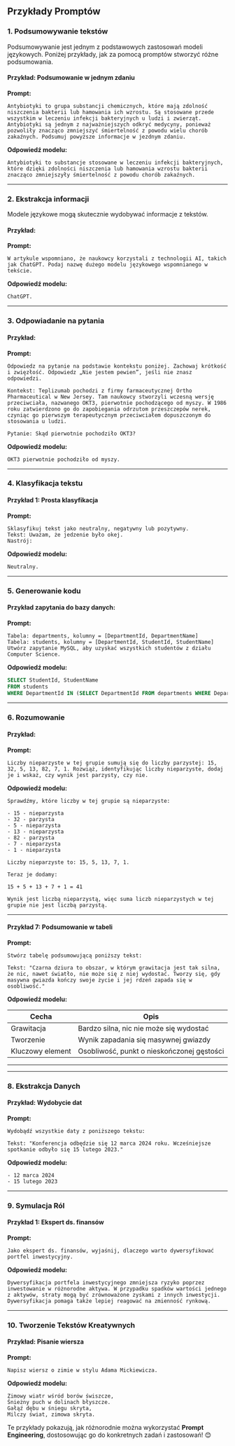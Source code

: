 ## Przykłady Promptów

### 1. **Podsumowywanie tekstów**
Podsumowywanie jest jednym z podstawowych zastosowań modeli językowych. Poniżej przykłady, jak za pomocą promptów stworzyć różne podsumowania.


#### Przykład: Podsumowanie w jednym zdaniu
**Prompt:**
```
Antybiotyki to grupa substancji chemicznych, które mają zdolność niszczenia bakterii lub hamowania ich wzrostu. Są stosowane przede wszystkim w leczeniu infekcji bakteryjnych u ludzi i zwierząt. Antybiotyki są jednym z najważniejszych odkryć medycyny, ponieważ pozwoliły znacząco zmniejszyć śmiertelność z powodu wielu chorób zakaźnych. Podsumuj powyższe informacje w jezdnym zdaniu.
```
**Odpowiedź modelu:**
```
Antybiotyki to substancje stosowane w leczeniu infekcji bakteryjnych, które dzięki zdolności niszczenia lub hamowania wzrostu bakterii znacząco zmniejszyły śmiertelność z powodu chorób zakaźnych.
```

---

### 2. **Ekstrakcja informacji**
Modele językowe mogą skutecznie wydobywać informacje z tekstów.

#### Przykład:
**Prompt:**
```
W artykule wspomniano, że naukowcy korzystali z technologii AI, takich jak ChatGPT. Podaj nazwę dużego modelu językowego wspomnianego w tekście.
```
**Odpowiedź modelu:**
```
ChatGPT.
```

---

### 3. **Odpowiadanie na pytania**
#### Przykład:
**Prompt:**
```
Odpowiedz na pytanie na podstawie kontekstu poniżej. Zachowaj krótkość i zwięzłość. Odpowiedz „Nie jestem pewien”, jeśli nie znasz odpowiedzi.

Kontekst: Teplizumab pochodzi z firmy farmaceutycznej Ortho Pharmaceutical w New Jersey. Tam naukowcy stworzyli wczesną wersję przeciwciała, nazwanego OKT3, pierwotnie pochodzącego od myszy. W 1986 roku zatwierdzono go do zapobiegania odrzutom przeszczepów nerek, czyniąc go pierwszym terapeutycznym przeciwciałem dopuszczonym do stosowania u ludzi.

Pytanie: Skąd pierwotnie pochodziło OKT3?
```
**Odpowiedź modelu:**
```
OKT3 pierwotnie pochodziło od myszy.
```

---

### 4. **Klasyfikacja tekstu**
#### Przykład 1: Prosta klasyfikacja
**Prompt:**
```
Sklasyfikuj tekst jako neutralny, negatywny lub pozytywny. 
Tekst: Uważam, że jedzenie było okej. 
Nastrój:
```
**Odpowiedź modelu:**
```
Neutralny.
```

---

### 5. **Generowanie kodu**

#### Przykład zapytania do bazy danych:
**Prompt:**
```
Tabela: departments, kolumny = [DepartmentId, DepartmentName]  
Tabela: students, kolumny = [DepartmentId, StudentId, StudentName]  
Utwórz zapytanie MySQL, aby uzyskać wszystkich studentów z działu Computer Science.
```
**Odpowiedź modelu:**
```sql
SELECT StudentId, StudentName 
FROM students 
WHERE DepartmentId IN (SELECT DepartmentId FROM departments WHERE DepartmentName = 'Computer Science');
```

---

### 6. **Rozumowanie**
#### Przykład:
**Prompt:**
```
Liczby nieparzyste w tej grupie sumują się do liczby parzystej: 15, 32, 5, 13, 82, 7, 1. Rozwiąż, identyfikując liczby nieparzyste, dodaj je i wskaż, czy wynik jest parzysty, czy nie.
```
**Odpowiedź modelu:**
```
Sprawdźmy, które liczby w tej grupie są nieparzyste:

- 15 - nieparzysta
- 32 - parzysta
- 5 - nieparzysta
- 13 - nieparzysta
- 82 - parzysta
- 7 - nieparzysta
- 1 - nieparzysta

Liczby nieparzyste to: 15, 5, 13, 7, 1.

Teraz je dodamy:

15 + 5 + 13 + 7 + 1 = 41

Wynik jest liczbą nieparzystą, więc suma liczb nieparzystych w tej grupie nie jest liczbą parzystą.
```

---

#### Przykład 7: Podsumowanie w tabeli
**Prompt:**
```
Stwórz tabelę podsumowującą poniższy tekst:  

Tekst: "Czarna dziura to obszar, w którym grawitacja jest tak silna, że nic, nawet światło, nie może się z niej wydostać. Tworzy się, gdy masywna gwiazda kończy swoje życie i jej rdzeń zapada się w osobliwość."
```
**Odpowiedź modelu:**

| Cecha         | Opis                                            |
|---------------|------------------------------------------------|
| Grawitacja    | Bardzo silna, nic nie może się wydostać        |
| Tworzenie     | Wynik zapadania się masywnej gwiazdy           |
| Kluczowy element | Osobliwość, punkt o nieskończonej gęstości |

---

---

### 8. **Ekstrakcja Danych**
#### Przykład: Wydobycie dat
**Prompt:**
```
Wydobądź wszystkie daty z poniższego tekstu:

Tekst: "Konferencja odbędzie się 12 marca 2024 roku. Wcześniejsze spotkanie odbyło się 15 lutego 2023."
```
**Odpowiedź modelu:**
```
- 12 marca 2024  
- 15 lutego 2023
```

---

### 9. **Symulacja Ról**
#### Przykład 1: Ekspert ds. finansów
**Prompt:**
```
Jako ekspert ds. finansów, wyjaśnij, dlaczego warto dywersyfikować portfel inwestycyjny.
```
**Odpowiedź modelu:**
```
Dywersyfikacja portfela inwestycyjnego zmniejsza ryzyko poprzez inwestowanie w różnorodne aktywa. W przypadku spadków wartości jednego z aktywów, straty mogą być zrównoważone zyskami z innych inwestycji. Dywersyfikacja pomaga także lepiej reagować na zmienność rynkową.
```

---

### 10. **Tworzenie Tekstów Kreatywnych**
#### Przykład: Pisanie wiersza
**Prompt:**
```
Napisz wiersz o zimie w stylu Adama Mickiewicza.
```
**Odpowiedź modelu:**
```
Zimowy wiatr wśród borów świszcze,  
Śnieżny puch w dolinach błyszcze.  
Gałąź dębu w śniegu skryta,  
Milczy świat, zimowa skryta.
```

Te przykłady pokazują, jak różnorodnie można wykorzystać **Prompt Engineering**, dostosowując go do konkretnych zadań i zastosowań! 😊
